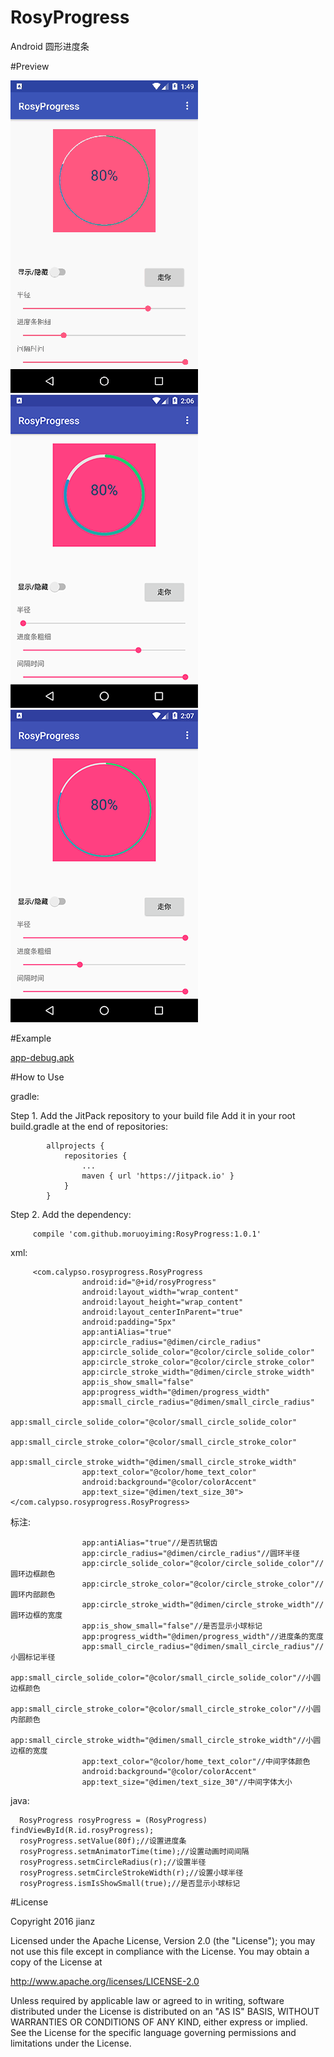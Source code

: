 # RosyProgress
Android 圆形进度条


#Preview

![image](https://github.com/moruoyiming/RosyProgress/blob/master/pics/device-2017-04-20-134955.gif)
![image](https://github.com/moruoyiming/RosyProgress/blob/master/pics/device-2017-04-20-140656.png)
![image](https://github.com/moruoyiming/RosyProgress/blob/master/pics/device-2017-04-20-140727.png)

#Example

[app-debug.apk](http://fir.im/bj45?release_id=5827dbc0959d697e2d001263)

#How to Use

gradle:

Step 1. Add the JitPack repository to your build file
        Add it in your root build.gradle at the end of repositories:

          	allprojects {
         		repositories {
         			...
         			maven { url 'https://jitpack.io' }
         		}
         	}

Step 2. Add the dependency:

         compile 'com.github.moruoyiming:RosyProgress:1.0.1'

xml:

         <com.calypso.rosyprogress.RosyProgress
                    android:id="@+id/rosyProgress"
                    android:layout_width="wrap_content"
                    android:layout_height="wrap_content"
                    android:layout_centerInParent="true"
                    android:padding="5px"
                    app:antiAlias="true"
                    app:circle_radius="@dimen/circle_radius"
                    app:circle_solide_color="@color/circle_solide_color"
                    app:circle_stroke_color="@color/circle_stroke_color"
                    app:circle_stroke_width="@dimen/circle_stroke_width"
                    app:is_show_small="false"
                    app:progress_width="@dimen/progress_width"
                    app:small_circle_radius="@dimen/small_circle_radius"
                    app:small_circle_solide_color="@color/small_circle_solide_color"
                    app:small_circle_stroke_color="@color/small_circle_stroke_color"
                    app:small_circle_stroke_width="@dimen/small_circle_stroke_width"
                    app:text_color="@color/home_text_color"
                    android:background="@color/colorAccent"
                    app:text_size="@dimen/text_size_30"></com.calypso.rosyprogress.RosyProgress>

标注:

                    app:antiAlias="true"//是否抗锯齿
                    app:circle_radius="@dimen/circle_radius"//圆环半径
                    app:circle_solide_color="@color/circle_solide_color"//圆环边框颜色
                    app:circle_stroke_color="@color/circle_stroke_color"//圆环内部颜色
                    app:circle_stroke_width="@dimen/circle_stroke_width"//圆环边框的宽度
                    app:is_show_small="false"//是否显示小球标记
                    app:progress_width="@dimen/progress_width"//进度条的宽度
                    app:small_circle_radius="@dimen/small_circle_radius"//小圆标记半径
                    app:small_circle_solide_color="@color/small_circle_solide_color"//小圆边框颜色
                    app:small_circle_stroke_color="@color/small_circle_stroke_color"//小圆内部颜色
                    app:small_circle_stroke_width="@dimen/small_circle_stroke_width"//小圆边框的宽度
                    app:text_color="@color/home_text_color"//中间字体颜色
                    android:background="@color/colorAccent"
                    app:text_size="@dimen/text_size_30"//中间字体大小

java:

      RosyProgress rosyProgress = (RosyProgress) findViewById(R.id.rosyProgress);
      rosyProgress.setValue(80f);//设置进度条
      rosyProgress.setmAnimatorTime(time);//设置动画时间间隔
      rosyProgress.setmCircleRadius(r);//设置半径
      rosyProgress.setmCircleStrokeWidth(r);//设置小球半径
      rosyProgress.ismIsShowSmall(true);//是否显示小球标记

#License

Copyright 2016 jianz

Licensed under the Apache License, Version 2.0 (the "License");
you may not use this file except in compliance with the License.
You may obtain a copy of the License at

   http://www.apache.org/licenses/LICENSE-2.0

Unless required by applicable law or agreed to in writing, software
distributed under the License is distributed on an "AS IS" BASIS,
WITHOUT WARRANTIES OR CONDITIONS OF ANY KIND, either express or implied.
See the License for the specific language governing permissions and
limitations under the License.